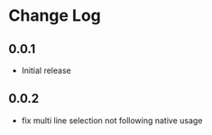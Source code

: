 # Change Log

## 0.0.1

- Initial release

## 0.0.2

- fix multi line selection not following native usage
